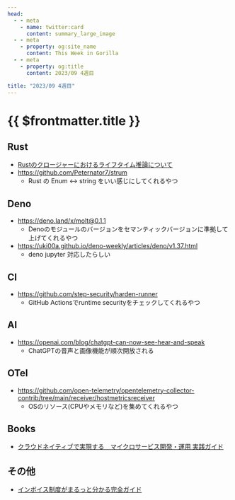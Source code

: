 ```yaml
---
head:
  - - meta
    - name: twitter:card
      content: summary_large_image
  - - meta
    - property: og:site_name
      content: This Week in Gorilla
  - - meta
    - property: og:title
      content: 2023/09 4週目

title: "2023/09 4週目"
---
```


# {{ $frontmatter.title }}

## Rust
- [Rustのクロージャーにおけるライフタイム推論について](https://zenn.dev/skanehira/articles/2023-09-23-rust-closure-lifetime-binder)
- https://github.com/Peternator7/strum
  - Rust の Enum <-> string をいい感じにしてくれるやつ

## Deno
- https://deno.land/x/molt@0.1.1
  - Denoのモジュールのバージョンをセマンティックバージョンに準拠して上げてくれるやつ
- https://uki00a.github.io/deno-weekly/articles/deno/v1.37.html
  - deno jupyter 対応したらしい

## CI
- https://github.com/step-security/harden-runner
  - GitHub Actionsでruntime securityをチェックしてくれるやつ

## AI
- https://openai.com/blog/chatgpt-can-now-see-hear-and-speak
  - ChatGPTの音声と画像機能が順次開放される

## OTel
- https://github.com/open-telemetry/opentelemetry-collector-contrib/tree/main/receiver/hostmetricsreceiver
  - OSのリソース(CPUやメモリなど)を集めてくれるやつ

## Books
- [クラウドネイティブで実現する　マイクロサービス開発・運用 実践ガイド](https://www.amazon.co.jp/dp/4297137836)

## その他
- [インボイス制度がまるっと分かる完全ガイド](https://www.freee.co.jp/solution/invoice/)

